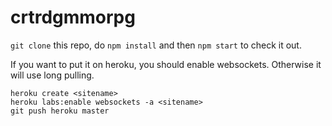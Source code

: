 # crtrdgmmorpg

`git clone` this repo, do `npm install` and then `npm start` to check it out.


If you want to put it on heroku, you should enable websockets. Otherwise it will
use long pulling.
```
heroku create <sitename>
heroku labs:enable websockets -a <sitename>
git push heroku master
```
